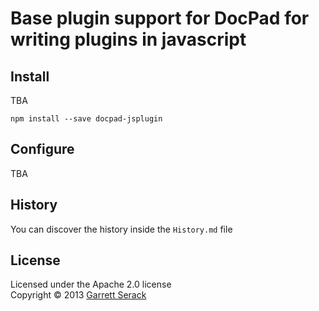 # Base plugin support for DocPad for writing plugins in javascript

## Install
TBA
```
npm install --save docpad-jsplugin
```

## Configure
TBA

## History
You can discover the history inside the `History.md` file


## License
Licensed under the Apache 2.0 license
<br/>Copyright &copy; 2013 [Garrett Serack](http://fearthecowboy.com)